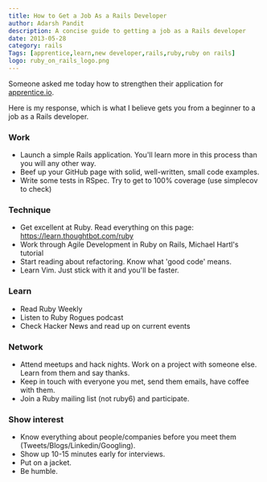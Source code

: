 ```yaml
---
title: How to Get a Job As a Rails Developer
author: Adarsh Pandit
description: A concise guide to getting a job as a Rails developer
date: 2013-05-28
category: rails
Tags: [apprentice,learn,new developer,rails,ruby,ruby on rails]
logo: ruby_on_rails_logo.png
---
```


Someone asked me today how to strengthen their application for [apprentice.io](http://apprentice.io).

Here is my response, which is what I believe gets you from a beginner to a job as a Rails developer.

### Work

* Launch a simple Rails application. You'll learn more in this process than you will any other way.
* Beef up your GitHub page with solid, well-written, small code examples.
* Write some tests in RSpec. Try to get to 100% coverage (use simplecov to check)

### Technique

* Get excellent at Ruby. Read everything on this page: https://learn.thoughtbot.com/ruby
* Work through Agile Development in Ruby on Rails, Michael Hartl's tutorial
* Start reading about refactoring. Know what 'good code' means.
* Learn Vim. Just stick with it and you'll be faster.

### Learn

* Read Ruby Weekly
* Listen to Ruby Rogues podcast
* Check Hacker News and read up on current events

### Network

* Attend meetups and hack nights. Work on a project with someone else. Learn from them and say thanks.
* Keep in touch with everyone you met, send them emails, have coffee with them.
* Join a Ruby mailing list (not ruby6) and participate.

### Show interest

* Know everything about people/companies before you meet them (Tweets/Blogs/Linkedin/Googling).
* Show up 10-15 minutes early for interviews.
* Put on a jacket.
* Be humble.
